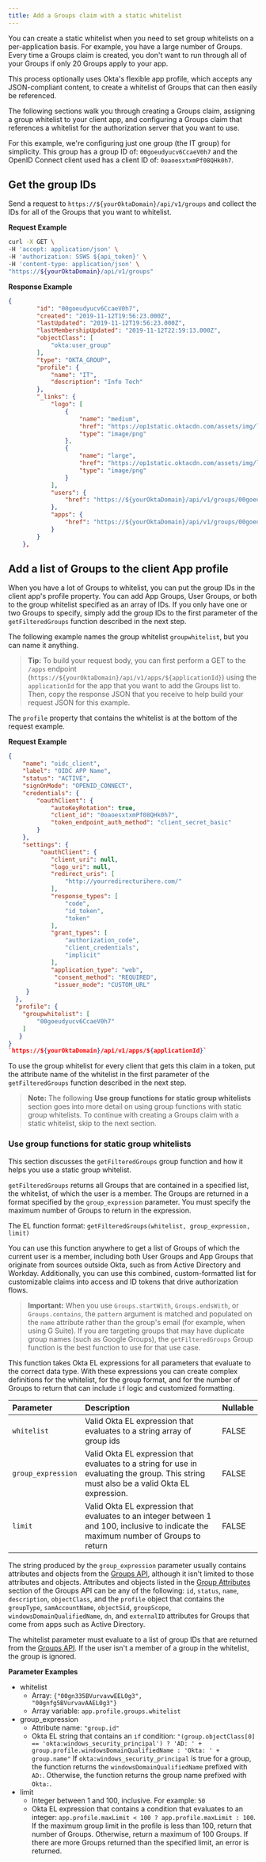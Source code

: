 ```yaml
---
title: Add a Groups claim with a static whitelist
---
```


You can create a static whitelist when you need to set group whitelists on a per-application basis. For example, you have a large number of Groups. Every time a Groups claim is created, you don't want to run through all of your Groups if only 20 Groups apply to your app.

This process optionally uses Okta's flexible app profile, which accepts any JSON-compliant content, to create a whitelist of Groups that can then easily be referenced.

The following sections walk you through creating a Groups claim, assigning a group whitelist to your client app, and configuring a Groups claim that references a whitelist for the authorization server that you want to use.

For this example, we're configuring just one group (the IT group) for simplicity. This group has a group ID of: `00goeudyucv6CcaeV0h7` and the OpenID Connect client used has a client ID of: `0oaoesxtxmPf08QHk0h7`.

## Get the group IDs

Send a request to `https://${yourOktaDomain}/api/v1/groups` and collect the IDs for all of the Groups that you want to whitelist.

**Request Example**

```bash
curl -X GET \
-H 'accept: application/json' \
-H 'authorization: SSWS ${api_token}' \
-H 'content-type: application/json' \
"https://${yourOktaDomain}/api/v1/groups"
```

**Response Example**

```json
{
        "id": "00goeudyucv6CcaeV0h7",
        "created": "2019-11-12T19:56:23.000Z",
        "lastUpdated": "2019-11-12T19:56:23.000Z",
        "lastMembershipUpdated": "2019-11-12T22:59:13.000Z",
        "objectClass": [
            "okta:user_group"
        ],
        "type": "OKTA_GROUP",
        "profile": {
            "name": "IT",
            "description": "Info Tech"
        },
        "_links": {
            "logo": [
                {
                    "name": "medium",
                    "href": "https://op1static.oktacdn.com/assets/img/logos/groups/okta-medium.d7fb831bc4e7e1a5d8bd35dfaf405d9e.png",
                    "type": "image/png"
                },
                {
                    "name": "large",
                    "href": "https://op1static.oktacdn.com/assets/img/logos/groups/okta-large.511fcb0de9da185b52589cb14d581c2c.png",
                    "type": "image/png"
                }
            ],
            "users": {
                "href": "https://${yourOktaDomain}/api/v1/groups/00goeudyucv6CcaeV0h7/users"
            },
            "apps": {
                "href": "https://${yourOktaDomain}/api/v1/groups/00goeudyucv6CcaeV0h7/apps"
            }
        }
    },
```

## Add a list of Groups to the client App profile

When you have a lot of Groups to whitelist, you can put the group IDs in the client app's profile property. You can add App Groups, User Groups, or both to the group whitelist specified as an array of IDs. If you only have one or two Groups to specify, simply add the group IDs to the first parameter of the `getFilteredGroups` function described in the <GuideLink link="../use-static-group-whitelist-org-as">next step</GuideLink>.

The following example names the group whitelist `groupwhitelist`, but you can name it anything.

> **Tip:** To build your request body, you can first perform a GET to the `/apps` endpoint (`https://${yourOktaDomain}/api/v1/apps/${applicationId}`) using the `applicationId` for the app that you want to add the Groups list to. Then, copy the response JSON that you receive to help build your request JSON for this example.

The `profile` property that contains the whitelist is at the bottom of the request example.

**Request Example**

```json
{
    "name": "oidc_client",
    "label": "OIDC APP Name",
    "status": "ACTIVE",
    "signOnMode": "OPENID_CONNECT",
    "credentials": {
        "oauthClient": {
            "autoKeyRotation": true,
            "client_id": "0oaoesxtxmPf08QHk0h7",
            "token_endpoint_auth_method": "client_secret_basic"
        }
    },
    "settings": {
         "oauthClient": {
            "client_uri": null,
            "logo_uri": null,
            "redirect_uris": [
                "http://yourredirecturihere.com/"
            ],
            "response_types": [
                "code",
                "id_token",
                "token"
            ],
            "grant_types": [
                "authorization_code",
                "client_credentials",
                "implicit"
            ],
            "application_type": "web",
             "consent_method": "REQUIRED",
             "issuer_mode": "CUSTOM_URL"
     }
  },
  "profile": {
    "groupwhitelist": [
        "00goeudyucv6CcaeV0h7"
    ]
   }
}
`https://${yourOktaDomain}/api/v1/apps/${applicationId}`
```

To use the group whitelist for every client that gets this claim in a token, put the attribute name of the whitelist in the first parameter of the `getFilteredGroups` function described in the <GuideLink link="../use-static-group-whitelist-org-as">next step</GuideLink>.

> **Note:** The following **Use group functions for static group whitelists** section goes into more detail on using group functions with static group whitelists. To continue with creating a Groups claim with a static whitelist, <GuideLink link="../use-static-group-whitelist-org-as">skip to the next section</GuideLink>.

### Use group functions for static group whitelists

This section discusses the `getFilteredGroups` group function and how it helps you use a static group whitelist.

`getFilteredGroups` returns all Groups that are contained in a specified list, the whitelist, of which the user is a member. The Groups are returned in a format specified by the `group_expression` parameter. You must specify the maximum number of Groups to return in the expression.

The EL function format: `getFilteredGroups(whitelist, group_expression, limit)`

You can use this function anywhere to get a list of Groups of which the current user is a member, including both User Groups and App Groups that originate from sources outside Okta, such as from Active Directory and Workday. Additionally, you can use this combined, custom-formatted list for customizable claims into access and ID tokens that drive authorization flows.

> **Important:** When you use `Groups.startWith`, `Groups.endsWith`, or `Groups.contains`, the `pattern` argument is matched and populated on the `name` attribute rather than the group's email (for example, when using G Suite). If you are targeting groups that may have duplicate group names (such as Google Groups), the `getFilteredGroups` Group function is the best function to use for that use case.<br>

This function takes Okta EL expressions for all parameters that evaluate to the correct data type. With these expressions you can create complex definitions for the whitelist, for the group format, and for the number of Groups to return that can include `if` logic and customized formatting.

| Parameter              | Description                                                                    | Nullable    |
| :--------------------- | :----------------------------------------------------------------------------- | :---------- |
| `whitelist`            | Valid Okta EL expression that evaluates to a string array of group ids       | FALSE    |
| `group_expression`     | Valid Okta EL expression that evaluates to a string for use in evaluating the group. This string must also be a valid Okta EL expression. | FALSE    |
| `limit`                | Valid Okta EL expression that evaluates to an integer between 1 and 100, inclusive to indicate the maximum number of Groups to return  | FALSE    |

The string produced by the `group_expression` parameter usually contains attributes and objects from the [Groups API](/docs/reference/api/groups/), although it isn't limited to those attributes and objects. Attributes and objects listed in the [Group Attributes](/docs/reference/api/groups/#group-attributes) section of the Groups API can be any of the following: `id`, `status`, `name`, `description`, `objectClass`, and the `profile` object that contains the `groupType`, `samAccountName`, `objectSid`, `groupScope`, `windowsDomainQualifiedName`, `dn`, and `externalID` attributes for Groups that come from apps such as Active Directory.

The whitelist parameter must evaluate to a list of group IDs that are returned from the [Groups API](/docs/reference/api/groups/). If the user isn't a member of a group in the whitelist, the group is ignored.

**Parameter Examples**

* whitelist
  * Array: <code class="OKTA-263808">{"00gn335BVurvavwEEL0g3", "00gnfg5BVurvavAAEL0g3"}</code>
  * Array variable: `app.profile.groups.whitelist`
* group_expression
  * Attribute name: `"group.id"`
  * Okta EL string that contains an `if` condition: `"(group.objectClass[0] == 'okta:windows_security_principal') ? 'AD: ' + group.profile.windowsDomainQualifiedName : 'Okta: ' + group.name"` If `okta:windows_security_principal` is true for a group, the function returns the `windowsDomainQualifiedName` prefixed with `AD:`. Otherwise, the function returns the group name prefixed with `Okta:`.
* limit
  * Integer between 1 and 100, inclusive. For example: `50`
  * Okta EL expression that contains a condition that evaluates to an integer: `app.profile.maxLimit < 100 ? app.profile.maxLimit : 100`. If the maximum group limit in the profile is less than 100, return that number of Groups. Otherwise, return a maximum of 100 Groups. If there are more Groups returned than the specified limit, an error is returned.

<NextSectionLink/>
